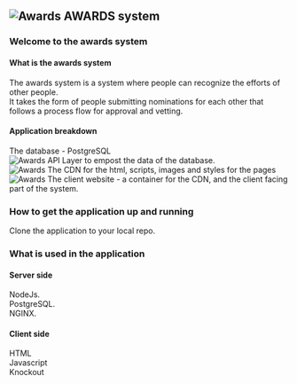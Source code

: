 
##  ![Awards](https://github.com/roachmanza/Awards/blob/master/Client_Website_CDN/content/img/redtrophy36x36.png "Awards") AWARDS system

### Welcome to the awards system

#### What is the awards system
The awards system is a system where people can recognize the efforts of other people.<br/>
It takes the form of people submitting nominations for each other that follows a process flow for approval and vetting.<br/>

#### Application breakdown
The database - PostgreSQL<br/>
![Awards](https://github.com/roachmanza/Awards/blob/master/Client_Website_CDN/content/img/greentrophy16x16.png "Awards") API Layer to empost the data of the database.<br/>
![Awards](https://github.com/roachmanza/Awards/blob/master/Client_Website_CDN/content/img/yellowtrophy16x16.png "Awards") The CDN for the html, scripts, images and styles for the pages<br/>
![Awards](https://github.com/roachmanza/Awards/blob/master/Client_Website_CDN/content/img/purpletrophy16x16.png "Awards") The client website - a container for the CDN, and the client facing part of the system.<br/>




### How to get the application up and running
Clone the application to your local repo.<br/>

### What is used in the application
#### Server side
NodeJs.<br/>
PostgreSQL.<br/>
NGINX.<br/>
#### Client side
HTML<br/>
Javascript<br/>
Knockout<br/>














